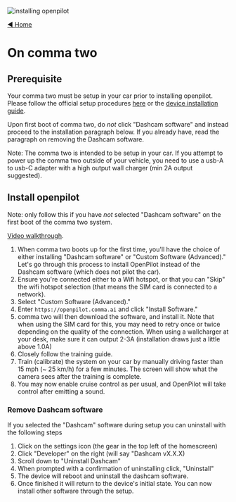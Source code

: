 ![installing openpilot](https://user-images.githubusercontent.com/37757984/82701893-d3d69580-9c25-11ea-8910-3b65c5bc84f6.png)

[◄ Home](https://github.com/commaai/openpilot/wiki)

# On comma two
## Prerequisite
Your comma two must be setup in your car prior to installing openpilot. Please follow the official setup procedures [here](https://comma.ai/setup/two) or the [device installation guide](https://github.com/commaai/openpilot/wiki/Installation-Guides).

Upon first boot of comma two, do _not_ click "Dashcam software" and instead proceed to the installation paragraph below. If you already have, read the paragraph on removing the Dashcam software.

Note: The comma two is intended to be setup in your car. If you attempt to power up the comma two outside of your vehicle, you need to use a usb-A to usb-C adapter with a high output wall charger (min 2A output suggested).

## Install openpilot
Note: only follow this if you have _not_ selected "Dashcam software" on the first boot of the comma two system.

[Video walkthrough](https://www.youtube.com/watch?v=RbD1X6luc0Q).

1. When comma two boots up for the first time, you'll have the choice of either installing "Dashcam software" or "Custom Software (Advanced)." Let's go through this process to install OpenPilot instead of the Dashcam software (which does not pilot the car).
2. Ensure you're connected either to a Wifi hotspot, or that you can "Skip" the wifi hotspot selection (that means the SIM card is connected to a network).
3. Select "Custom Software (Advanced)."
4. Enter `https://openpilot.comma.ai` and click "Install Software."
5. comma two will then download the software, and install it. Note that when using the SIM card for this, you may need to retry once or twice depending on the quality of the connection. When using a wallcharger at your desk, make sure it can output 2-3A (installation draws just a little above 1.0A)
6. Closely follow the training guide.
7. Train (calibrate) the system on your car by manually driving faster than 15 mph (~ 25 km/h) for a few minutes. The screen will show what the camera sees after the training is complete.
8. You may now enable cruise control as per usual, and OpenPilot will take control after emitting a sound.

### Remove Dashcam software
If you selected the "Dashcam" software during setup you can uninstall with the following steps

1. Click on the settings icon (the gear in the top left of the homescreen)
2. Click "Developer" on the right (will say "Dashcam vX.X.X)
3. Scroll down to "Uninstall Dashcam" 
4. When prompted with a confirmation of uninstalling click, "Uninstall"
5. The device will reboot and uninstall the dashcam software. 
6. Once finished it will return to the device's initial state. You can now install other software through the setup. 